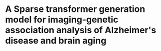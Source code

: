 # A Sparse transformer generation model for imaging-genetic association analysis of Alzheimer's disease and brain aging
